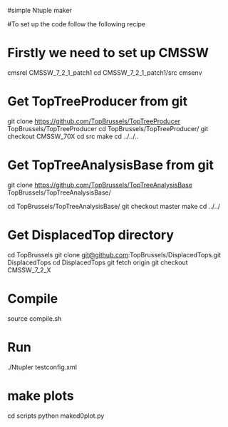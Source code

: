 #simple Ntuple maker

#To set up the code follow the following recipe

# Firstly we need to set up CMSSW
cmsrel CMSSW_7_2_1_patch1
cd CMSSW_7_2_1_patch1/src
cmsenv

# Get TopTreeProducer from git
git clone https://github.com/TopBrussels/TopTreeProducer TopBrussels/TopTreeProducer
cd TopBrussels/TopTreeProducer/
git checkout CMSSW_70X
cd src 
make
cd ../../..

# Get TopTreeAnalysisBase from git
git clone https://github.com/TopBrussels/TopTreeAnalysisBase TopBrussels/TopTreeAnalysisBase/

cd TopBrussels/TopTreeAnalysisBase/
git checkout master
make
cd ../../

# Get DisplacedTop directory
cd TopBrussels
git clone git@github.com:TopBrussels/DisplacedTops.git DisplacedTops
cd DisplacedTops
git fetch origin
git checkout CMSSW_7_2_X


# Compile
source compile.sh

# Run
./Ntupler testconfig.xml

# make plots
cd scripts
python maked0plot.py






